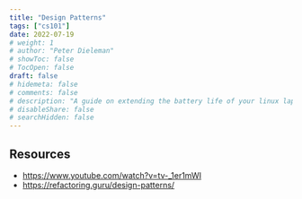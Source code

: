 ```yaml
---
title: "Design Patterns"
tags: ["cs101"]
date: 2022-07-19
# weight: 1
# author: "Peter Dieleman"
# showToc: false
# TocOpen: false
draft: false
# hidemeta: false
# comments: false
# description: "A guide on extending the battery life of your linux laptop"
# disableShare: false
# searchHidden: false
---
```


## Resources

- <https://www.youtube.com/watch?v=tv-_1er1mWI>
- <https://refactoring.guru/design-patterns/>